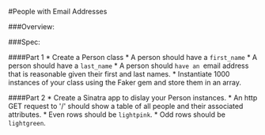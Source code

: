 #People with Email Addresses


###Overview:


###Spec:

####Part 1
	* Create a Person class
	* A person should have a `first_name`
	* A person should have a `last_name`
	* A person should `have an `email address that is reasonable given their first and last names.
	* Instantiate 1000 instances of your class using the Faker gem and store them in an array.

####Part 2
	* Create a Sinatra app to dislay your Person instances.
	* An http GET request to '/' should show a table of all people and their associated attributes.
	* Even rows should be `lightpink`.
	* Odd rows should be `lightgreen`.


